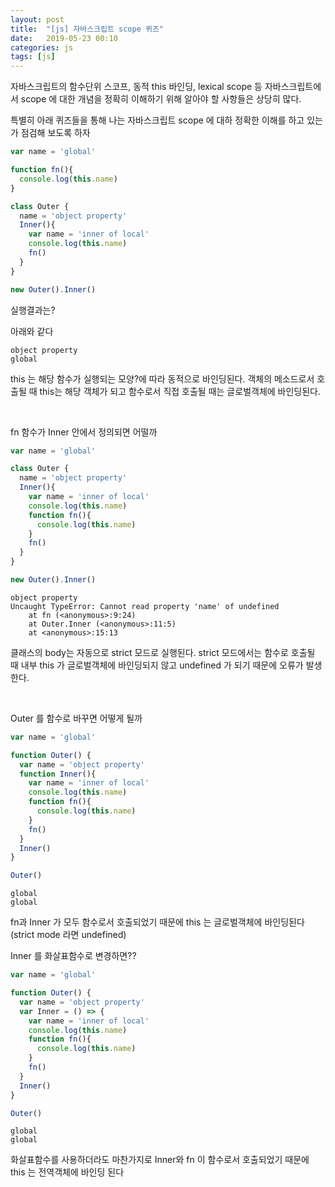 ```yaml
---
layout: post
title:  "[js] 자바스크립트 scope 퀴즈"
date:   2019-05-23 00:10
categories: js
tags: [js]
---
```

자바스크립트의 함수단위 스코프, 동적 this 바인딩, lexical scope 등 자바스크립트에서 scope 에 대한 개념을 정확히 이해하기 위해 알아야 할 사항들은 상당히 많다.

특별히 아래 퀴즈들을 통해 나는 자바스크립트 scope 에 대하 정확한 이해를 하고 있는가 점검해 보도록 하자

```javascript
var name = 'global'

function fn(){
  console.log(this.name)
}    

class Outer {
  name = 'object property'
  Inner(){
    var name = 'inner of local'
    console.log(this.name)
    fn()
  }
}

new Outer().Inner()
```
실행결과는?

아래와 같다
```
object property
global
```

this 는 해당 함수가 실행되는 모양?에 따라 동적으로 바인딩된다. 객체의 메소드로서 호출될 때 this는 해당 객체가 되고 함수로서 직접 호출될 때는 글로벌객체에 바인딩된다.

<br>

fn 함수가 Inner 안에서 정의되면 어떨까
```javascript
var name = 'global'

class Outer {
  name = 'object property'
  Inner(){
    var name = 'inner of local'
    console.log(this.name)
    function fn(){
      console.log(this.name)
    }    
    fn()
  }
}

new Outer().Inner()
```

```
object property
Uncaught TypeError: Cannot read property 'name' of undefined
    at fn (<anonymous>:9:24)
    at Outer.Inner (<anonymous>:11:5)
    at <anonymous>:15:13
```
클래스의 body는 자동으로 strict 모드로 실행된다.
strict 모드에서는 함수로 호출될 때 내부 this 가 글로벌객체에 바인딩되지 않고 undefined 가 되기 때문에 오류가 발생한다.

<br>

Outer 를 함수로 바꾸면 어떻게 될까
```javascript
var name = 'global'

function Outer() {
  var name = 'object property'
  function Inner(){
    var name = 'inner of local'
    console.log(this.name)
    function fn(){
      console.log(this.name)
    }    
    fn()
  }
  Inner()
}

Outer()
```

```
global
global
```
fn과 Inner 가 모두 함수로서 호출되었기 때문에 this 는 글로벌객체에 바인딩된다(strict mode 라면 undefined)




Inner 를 화살표함수로 변경하면??
```javascript
var name = 'global'

function Outer() {
  var name = 'object property'
  var Inner = () => {
    var name = 'inner of local'
    console.log(this.name)
    function fn(){
      console.log(this.name)
    }    
    fn()
  }
  Inner()
}

Outer()
```

```
global
global
```
화살표함수를 사용하더라도 마찬가지로 Inner와 fn 이 함수로서 호출되었기 때문에 this 는 전역객체에 바인딩 된다
